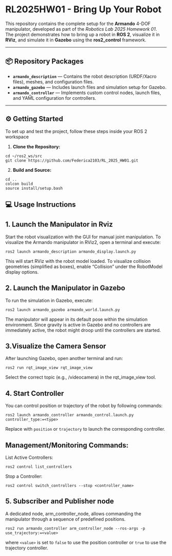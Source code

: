 # RL2025HW01 - Bring Up Your Robot

This repository contains the complete setup for the **Armando** 4-DOF manipulator, developed as part of the *Robotics Lab 2025 Homework 01*.  
The project demonstrates how to bring up a robot in **ROS 2**, visualize it in **RViz**, and simulate it in **Gazebo** using the **ros2_control** framework.

---

## 📦 Repository Packages

- **`armando_description`** — Contains the robot description (URDF/Xacro files), meshes, and configuration files.  
- **`armando_gazebo`** — Includes launch files and simulation setup for Gazebo.  
- **`armando_controller`** — Implements custom control nodes, launch files, and YAML configuration for controllers.

---

## ⚙️ Getting Started

To set up and test the project, follow these steps inside your ROS 2 workspace

1.  **Clone the Repository:**
```shell
cd ~/ros2_ws/src
git clone https://github.com/Federica2103/RL_2025_HW01.git
```
2.  **Build and Source:**
```shell
cd ..
colcon build
source install/setup.bash
```

## 💻 Usage Instructions
 ## **1. Launch the Manipulator in Rviz**

Start the robot visualization with the GUI for manual joint manipulation. To visualize the Armando manipulator in RViz2, open a terminal and execute:
```shell
ros2 launch armando_description armando_display.launch.py 
```
This will start RViz with the robot model loaded.
To visualize collision geometries (simplified as boxes), enable “Collision” under the RobotModel display options.

 ## **2. Launch the Manipulator in Gazebo**
To run the simulation in Gazebo, execute:
```shell
ros2 launch armando_gazebo armando_world.launch.py
```
The manipulator will appear in its default pose within the simulation environment.
Since gravity is active in Gazebo and no controllers are immediately active, the robot might droop until the controllers are started.

## **3.Visualize the Camera Sensor**
After launching Gazebo, open another terminal and run:
```shell
ros2 run rqt_image_view rqt_image_view
```
Select the correct topic (e.g., /videocamera) in the rqt_image_view tool.

## **4. Start Controller**
You can control position or trajectory of the robot by following commands:

```shell
ros2 launch armando_controller armando_control.launch.py controller_type:=<type>
```
Replace <type> with `position` or `trajectory` to launch the corresponding controller.

## Management/Monitoring Commands:
List Active Controllers:
 ```shell
 ros2 control list_controllers
 ```

Stop a Controller:
```shell
ros2 control switch_controllers --stop <controller_name>
```

## **5. Subscriber and Publisher node**
A dedicated node, arm_controller_node, allows commanding the manipulator through a sequence of predefined positions.
```shell
ros2 run armando_controller arm_controller_node --ros-args -p use_trajectory:=<value>
```
where `<value>` is set to `false` to use the position controller or `true` to use the trajectory controller.
